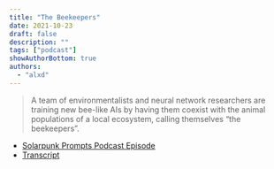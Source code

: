 ```yaml
---
title: "The Beekeepers"
date: 2021-10-23
draft: false
description: ""
tags: ["podcast"]
showAuthorBottom: true
authors:
  - "alxd"
---
```


> A team of environmentalists and neural network researchers are training new bee-like AIs by having them coexist with the animal populations of a local ecosystem, calling themselves “the beekeepers”.

- [Solarpunk Prompts Podcast Episode](https://podcast.tomasino.org/@SolarpunkPrompts/episodes/the-beekeepers)
- [Transcript](https://wiki.tomasino.org/writing/Solarpunk-Prompts---The-Beekeepers)
